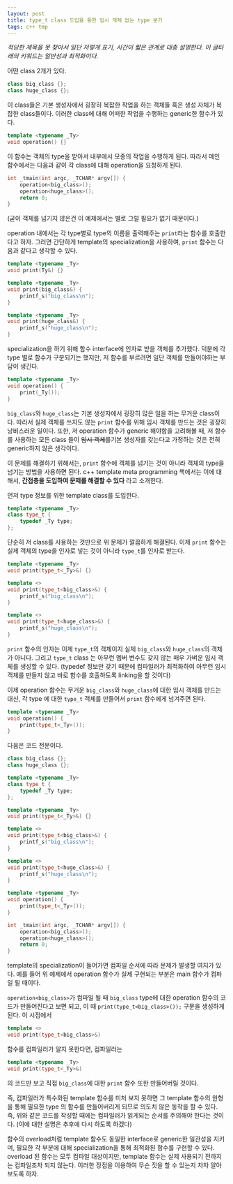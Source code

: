 ```yaml
---
layout: post
title: type_t class 도입을 통한 임시 객체 없는 type 분기
tags: c++ tmp
---
```


*적당한 제목을 못 찾아서 일단 저렇게 표기, 시간이 짧은 관계로 대충 설명한다. 이 글타래의 키워드는 일반성과 최적화이다.*

어떤 class 2개가 있다.

```cpp
class big_class {};
class huge_class {};
```

이 class들은 기본 생성자에서 굉장히 복잡한 작업을 하는 객체들 혹은 생성 자체가 복잡한 class들이다. 이러한 class에 대해 어떠한 작업을 수행하는 generic한 함수가 있다.

```cpp
template <typename _Ty>
void operation() {}
```

이 함수는 객체의 type을 받아서 내부에서 모종의 작업을 수행하게 된다. 따라서 메인 함수에서는 다음과 같이 각 class에 대해 operation을 요청하게 된다.

```cpp
int _tmain(int argc, _TCHAR* argv[]) {
    operation<big_class>();
    operation<huge_class>();
    return 0;
}
```

(굳이 객체를 넘기지 않은건 이 예제에서는 별로 그럴 필요가 없기 때문이다.)

operation 내에서는 각 type별로 type의 이름을 출력해주는 `print`라는 함수를 호출한다고 하자. 그러면 간단하게 template의 specialization을 사용하여, `print` 함수는 다음과 같다고 생각할 수 있다.

```cpp
template <typename _Ty>
void print(Ty&) {}

template <typename _Ty>
void print(big_class&) {
    printf_s("big_class\n");
}

template <typename _Ty>
void print(huge_class&) {
    printf_s("huge_class\n");
}
```

specialization을 하기 위해 함수 interface에 인자로 받을 객체를 추가했다. 덕분에 각 type 별로 함수가 구분되기는 했지만, 저 함수를 부르려면 일단 객체를 만들어야하는 부담이 생긴다.

```cpp
template <typename _Ty>
void operation() {
    print(_Ty());
}
```

`big_class`와 `huge_class`는 기본 생성자에서 굉장히 많은 일을 하는 무거운 class이다. 따라서 실제 객체를 쓰지도 않는 `print` 함수를 위해 임시 객체를 만드는 것은 굉장히 낭비스러운 일이다. 또한, 저 operation 함수가 generic 해야함을 고려해볼 때, 저 함수를 사용하는 모든 class 들이 ~~임시 객체를~~기본 생성자를 갖는다고 가정하는 것은 전혀 generic하지 않은 생각이다.

이 문제를 해결하기 위해서는, `print` 함수에 객체를 넘기는 것이 아니라 객체의 type을 넘기는 방법을 사용하면 된다. c++ template meta programming 책에서는 이에 대해서, **간접층을 도입하여 문제를 해결할 수 있다** 라고 소개한다.

먼저 type 정보를 위한 template class를 도입한다.

```cpp
template <typename _Ty>
class type_t {
    typedef _Ty type;
};
```

단순히 저 class를 사용하는 것만으로 위 문제가 깔끔하게 해결된다. 이제 `print` 함수는 실제 객체의 type을 인자로 넣는 것이 아니라 `type_t`를 인자로 받는다.

```cpp
template <typename _Ty>
void print(type_t<_Ty>&) {}

template <>
void print(type_t<big_class>&) {
    printf_s("big_class\n");
}

template <>
void print(type_t<huge_class>&) {
    printf_s("huge_class\n");
}
```

`print` 함수의 인자는 이제 `type_t`의 객체이지 실제 `big_class`와 `huge_class`의 객체가 아니다. 그리고 `type_t` class 는 아무런 멤버 변수도 갖지 않는 매우 가벼운 임시 객체를 생성할 수 있다. (typedef 정보만 갖기 때문에 컴파일러가 최적화하여 아무런 임시 객체를 만들지 않고 바로 함수를 호출하도록 linking을 할 것이다)

이제 operation 함수는 무거운 `big_class`와 `huge_class`에 대한 임시 객체를 만드는 대신, 각 type 에 대한 `type_t` 객체를 만들어서 `print` 함수에게 넘겨주면 된다.

```cpp
template <typename _Ty>
void operation() {
    print(type_t<_Ty>());
}
```

다음은 코드 전문이다.

```cpp
class big_class {};
class huge_class {};

template <typename _Ty>
class type_t {
    typedef _Ty type;
};

template <typename _Ty>
void print(type_t<_Ty>&) {}

template <>
void print(type_t<big_class>&) {
    printf_s("big_class\n");
}

template <>
void print(type_t<huge_class>&) {
    printf_s("huge_class\n");
}

template <typename _Ty>
void operation() {
    print(type_t<_Ty>());
}

int _tmain(int argc, _TCHAR* argv[]) {
    operation<big_class>();
    operation<huge_class>();
    return 0;
}
```

template의 specialization이 들어가면 컴파일 순서에 따라 문제가 발생할 여지가 있다. 예를 들어 위 예제에서 operation 함수가 실제 구현되는 부분은 main 함수가 컴파일 될 때이다.

`operation<big_class>`가 컴파일 될 때 `big_class` type에 대한 operation 함수의 코드가 만들어진다고 보면 되고, 이 때 `print(type_t<big_class>());` 구문을 생성하게 된다. 이 시점에서

```cpp
template <>
void print(type_t<big_class>&)
```

함수를 컴파일러가 알지 못한다면, 컴파일러는

```cpp
template <typename _Ty>
void print(type_t<_Ty>&)
```

의 코드만 보고 직접 `big_class`에 대한 `print` 함수 또한 만들어버릴 것이다.

즉, 컴파일러가 특수화된 template 함수를 미처 보지 못하면 그 template 함수의 원형을 통해 필요한 type 의 함수를 만들어버리게 되므로 의도치 않은 동작을 할 수 있다. 즉, 위와 같은 코드를 작성할 때에는 컴파일러가 읽게되는 순서를 주의해야 한다는 것이다. (이에 대한 설명은 추후에 다시 하도록 하겠다)


함수의 overload처럼 template 함수도 동일한 interface로 generic한 일관성을 지키며, 필요한 각 부분에 대해 specialization을 통해 최적화된 함수를 구현할 수 있다. overload 된 함수는 모두 컴파일 대상이지만, template 함수는 실제 사용되기 전까지는 컴파일조차 되지 않는다. 이러한 장점을 이용하여 무슨 짓을 할 수 있는지 차차 알아보도록 하자.
